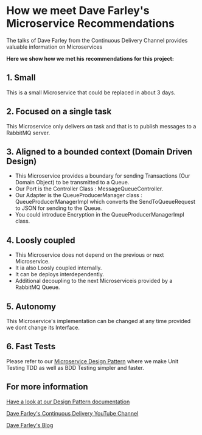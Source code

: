 # How we meet Dave Farley's Microservice Recommendations

The talks of Dave Farley from the Continuous Delivery Channel provides valuable information on Microservices

**Here we show how we met his recommendations for this project:**

## 1. Small
This is a small Microservice that could be replaced in about 3 days.

## 2. Focused on a single task
This Microservice only delivers on task and that is to publish messages to a RabbitMQ server.

## 3. Aligned to a bounded context (Domain Driven Design)
  * This Microservice provides a boundary for sending Transactions (Our Domain Object) to be transmitted to a Queue.
  * Our Port is the Controller Class : MessageQueueController.
  * Our Adapter is the QueueProducerManager class : QueueProducerManagerImpl which converts the SendToQueueRequest to JSON for sending to the Queue.
  * You could introduce Encryption in the QueueProducerManagerImpl class.

## 4. Loosly coupled

  * This Microservice does not depend on the previous or next Microservice.
  * It ia also Loosly coupled internally.
  * It can be deploys interdependently.
  * Additional decoupling to the next Microserviceis provided by a RabbitMQ Queue.

## 5. Autonomy
This Microservice's implementation can be changed at any time provided we dont change its Interface.

## 6. Fast Tests
Please refer to our [Microservice Design Pattern](https://github.com/nic0michael/RabbitMQProducerMicroservice/blob/master/DesignPattern.md) where we make Unit Testing TDD as well as BDD Testing simpler and faster. 

## For more information

[Have a look at our Design Pattern documentation](https://github.com/nic0michael/RabbitMQProducerMicroservice/blob/master/DesignPattern.md)  

[Dave Farley's Continuous Delivery YouTube Channel](https://www.youtube.com/channel/UCCfqyGl3nq_V0bo64CjZh8g)

[Dave Farley's Blog](https://www.davefarley.net/)